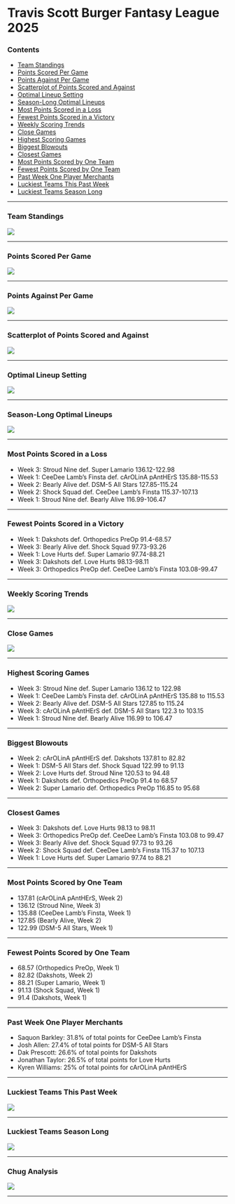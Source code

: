 Travis Scott Burger Fantasy League 2025
================

### Contents

- [Team Standings](#team-standings)
- [Points Scored Per Game](#points-scored-per-game)
- [Points Against Per Game](#points-against-per-game)
- [Scatterplot of Points Scored and
  Against](#scatterplot-of-points-scored-and-against)
- [Optimal Lineup Setting](#optimal-lineup-setting)
- [Season-Long Optimal Lineups](#season-long-optimal-lineups)
- [Most Points Scored in a Loss](#most-points-scored-in-a-loss)
- [Fewest Points Scored in a
  Victory](#fewest-points-scored-in-a-victory)
- [Weekly Scoring Trends](#weekly-scoring-trends)
- [Close Games](#close-games)
- [Highest Scoring Games](#highest-scoring-games)
- [Biggest Blowouts](#biggest-blowouts)
- [Closest Games](#closest-games)
- [Most Points Scored by One Team](#most-points-scored-by-one-team)
- [Fewest Points Scored by One Team](#fewest-points-scored-by-one-team)
- [Past Week One Player Merchants](#past-week-one-player-merchants)
- [Luckiest Teams This Past Week](#luckiest-teams-this-past-week)
- [Luckiest Teams Season Long](#luckiest-teams-season-long)

------------------------------------------------------------------------

### Team Standings

![](README_files/figure-gfm/unnamed-chunk-2-1.png)<!-- -->

------------------------------------------------------------------------

### Points Scored Per Game

![](README_files/figure-gfm/unnamed-chunk-3-1.png)<!-- -->

------------------------------------------------------------------------

### Points Against Per Game

![](README_files/figure-gfm/unnamed-chunk-4-1.png)<!-- -->

------------------------------------------------------------------------

### Scatterplot of Points Scored and Against

![](README_files/figure-gfm/unnamed-chunk-5-1.png)<!-- -->

------------------------------------------------------------------------

### Optimal Lineup Setting

![](README_files/figure-gfm/unnamed-chunk-6-1.png)<!-- -->

------------------------------------------------------------------------

### Season-Long Optimal Lineups

![](README_files/figure-gfm/unnamed-chunk-7-1.png)<!-- -->

------------------------------------------------------------------------

### Most Points Scored in a Loss

- Week 3: Stroud Nine def. Super Lamario 136.12-122.98
- Week 1: CeeDee Lamb’s Finsta def. cArOLinA pAntHErS 135.88-115.53
- Week 2: Bearly Alive def. DSM-5 All Stars 127.85-115.24
- Week 2: Shock Squad def. CeeDee Lamb’s Finsta 115.37-107.13
- Week 1: Stroud Nine def. Bearly Alive 116.99-106.47

------------------------------------------------------------------------

### Fewest Points Scored in a Victory

- Week 1: Dakshots def. Orthopedics PreOp 91.4-68.57
- Week 3: Bearly Alive def. Shock Squad 97.73-93.26
- Week 1: Love Hurts def. Super Lamario 97.74-88.21
- Week 3: Dakshots def. Love Hurts 98.13-98.11
- Week 3: Orthopedics PreOp def. CeeDee Lamb’s Finsta 103.08-99.47

------------------------------------------------------------------------

### Weekly Scoring Trends

![](README_files/figure-gfm/unnamed-chunk-10-1.png)<!-- -->

------------------------------------------------------------------------

### Close Games

![](README_files/figure-gfm/unnamed-chunk-11-1.png)<!-- -->

------------------------------------------------------------------------

### Highest Scoring Games

- Week 3: Stroud Nine def. Super Lamario 136.12 to 122.98
- Week 1: CeeDee Lamb’s Finsta def. cArOLinA pAntHErS 135.88 to 115.53
- Week 2: Bearly Alive def. DSM-5 All Stars 127.85 to 115.24
- Week 3: cArOLinA pAntHErS def. DSM-5 All Stars 122.3 to 103.15
- Week 1: Stroud Nine def. Bearly Alive 116.99 to 106.47

------------------------------------------------------------------------

### Biggest Blowouts

- Week 2: cArOLinA pAntHErS def. Dakshots 137.81 to 82.82
- Week 1: DSM-5 All Stars def. Shock Squad 122.99 to 91.13
- Week 2: Love Hurts def. Stroud Nine 120.53 to 94.48
- Week 1: Dakshots def. Orthopedics PreOp 91.4 to 68.57
- Week 2: Super Lamario def. Orthopedics PreOp 116.85 to 95.68

------------------------------------------------------------------------

### Closest Games

- Week 3: Dakshots def. Love Hurts 98.13 to 98.11
- Week 3: Orthopedics PreOp def. CeeDee Lamb’s Finsta 103.08 to 99.47
- Week 3: Bearly Alive def. Shock Squad 97.73 to 93.26
- Week 2: Shock Squad def. CeeDee Lamb’s Finsta 115.37 to 107.13
- Week 1: Love Hurts def. Super Lamario 97.74 to 88.21

------------------------------------------------------------------------

### Most Points Scored by One Team

- 137.81 (cArOLinA pAntHErS, Week 2)
- 136.12 (Stroud Nine, Week 3)
- 135.88 (CeeDee Lamb’s Finsta, Week 1)
- 127.85 (Bearly Alive, Week 2)
- 122.99 (DSM-5 All Stars, Week 1)

------------------------------------------------------------------------

### Fewest Points Scored by One Team

- 68.57 (Orthopedics PreOp, Week 1)
- 82.82 (Dakshots, Week 2)
- 88.21 (Super Lamario, Week 1)
- 91.13 (Shock Squad, Week 1)
- 91.4 (Dakshots, Week 1)

------------------------------------------------------------------------

### Past Week One Player Merchants

- Saquon Barkley: 31.8% of total points for CeeDee Lamb’s Finsta
- Josh Allen: 27.4% of total points for DSM-5 All Stars
- Dak Prescott: 26.6% of total points for Dakshots
- Jonathan Taylor: 26.5% of total points for Love Hurts
- Kyren Williams: 25% of total points for cArOLinA pAntHErS

------------------------------------------------------------------------

### Luckiest Teams This Past Week

![](README_files/figure-gfm/unnamed-chunk-18-1.png)<!-- -->

------------------------------------------------------------------------

### Luckiest Teams Season Long

![](README_files/figure-gfm/unnamed-chunk-19-1.png)<!-- -->

------------------------------------------------------------------------

### Chug Analysis

![](README_files/figure-gfm/unnamed-chunk-20-1.png)<!-- -->

------------------------------------------------------------------------
